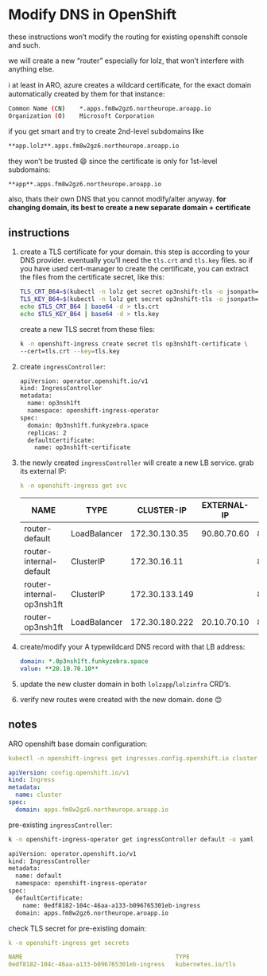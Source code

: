 # Modify DNS in OpenShift

these instructions won’t modify the routing for existing openshift console and such.

we will create a new “router” especially for lolz, that won’t interfere with anything else.

<aside>
ℹ️ at least in ARO, azure creates a wildcard certificate, for the exact domain automatically created by them for that instance:

```bash
Common Name (CN)	*.apps.fm8w2gz6.northeurope.aroapp.io
Organization (O)	Microsoft Corporation
```

if you get smart and try to create 2nd-level subdomains like

```bash
**app.lolz**.apps.fm8w2gz6.northeurope.aroapp.io
```

they won’t be trusted 😄 since the certificate is only for 1st-level subdomains:

```bash
**app**.apps.fm8w2gz6.northeurope.aroapp.io
```

also, thats their own DNS that you cannot modify/alter anyway.
**for changing domain, its best to create a new separate domain + certificate**

</aside>

## instructions

1. create a TLS certificate for your domain. this step is according to your DNS provider.
eventually you’ll need the `tls.crt` and `tls.key` files. 
so if you have used cert-manager to create the certificate, you can extract the files from the certificate secret, like this:
    
    ```bash
    TLS_CRT_B64=$(kubectl -n lolz get secret op3nshift-tls -o jsonpath="{.data.tls\.crt}")
    TLS_KEY_B64=$(kubectl -n lolz get secret op3nshift-tls -o jsonpath="{.data.tls\.key}")
    echo $TLS_CRT_B64 | base64 -d > tls.crt
    echo $TLS_KEY_B64 | base64 -d > tls.key
    ```
    
    create a new TLS secret from these files:
    
    ```bash
    k -n openshift-ingress create secret tls op3nsh1ft-certificate \
    --cert=tls.crt --key=tls.key
    ```
    
2. create `ingressController`:
    
    ```bash
    apiVersion: operator.openshift.io/v1
    kind: IngressController
    metadata:
      name: op3nsh1ft
      namespace: openshift-ingress-operator
    spec:
      domain: 0p3nsh1ft.funkyzebra.space
      replicas: 2
      defaultCertificate:
        name: op3nsh1ft-certificate
    ```
    
3. the newly created `ingressController` will create a new LB service. grab its external IP:
    
    ```yaml
    k -n openshift-ingress get svc
    ```
    
    | NAME | TYPE | CLUSTER-IP | EXTERNAL-IP | PORT(S) | AGE |
    | --- | --- | --- | --- | --- | --- |
    | router-default | LoadBalancer | 172.30.130.35 | 90.80.70.60 | 80:31966/TCP,443:32700/TCP | 135d |
    | router-internal-default | ClusterIP | 172.30.16.11 | <none> | 80/TCP,443/TCP,1936/TCP | 135d |
    | router-internal-op3nsh1ft | ClusterIP | 172.30.133.149 | <none> | 80/TCP,443/TCP,1936/TCP | 33s |
    | router-op3nsh1ft | LoadBalancer | 172.30.180.222 | 20.10.70.10 | 80:32164/TCP,443:30401/TCP | 33s |
    
4. create/modify your A typewildcard DNS record with that LB address:
    
    ```yaml
    domain: *.0p3nsh1ft.funkyzebra.space
    value: **20.10.70.10**
    ```
    
5. update the new cluster domain in both `lolzapp`/`lolzinfra` CRD’s.
6. verify new routes were created with the new domain. done 😊

## notes

ARO openshift base domain configuration:

```yaml
kubectl -n openshift-ingress get ingresses.config.openshift.io cluster -o yaml
```

```yaml
apiVersion: config.openshift.io/v1
kind: Ingress
metadata:
  name: cluster
spec:
  domain: apps.fm8w2gz6.northeurope.aroapp.io
```

pre-existing `ingressController`:

```bash
k -n openshift-ingress-operator get ingressController default -o yaml
```

```bash
apiVersion: operator.openshift.io/v1
kind: IngressController
metadata:
  name: default
  namespace: openshift-ingress-operator
spec:
  defaultCertificate:
    name: 0edf8182-104c-46aa-a133-b096765301eb-ingress
  domain: apps.fm8w2gz6.northeurope.aroapp.io
```

check TLS secret for pre-existing domain:

```yaml
k -n openshift-ingress get secrets
```

```yaml
NAME                                           TYPE                                  DATA   AGE
0edf8182-104c-46aa-a133-b096765301eb-ingress   kubernetes.io/tls                     2      135d
```
